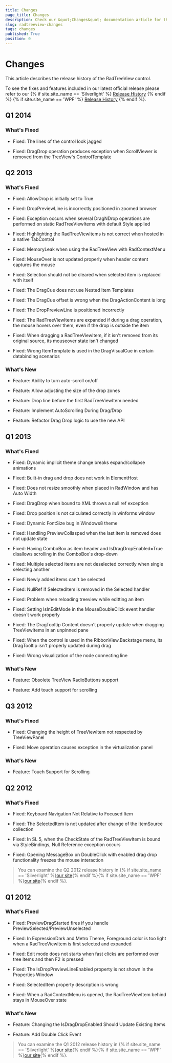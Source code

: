 ```yaml
---
title: Changes
page_title: Changes
description: Check our &quot;Changes&quot; documentation article for the RadTreeView {{ site.framework_name }} control.
slug: radtreeview-changes
tags: changes
published: True
position: 0
---
```


# Changes

This article describes the release history of the RadTreeView control.

To see the fixes and features included in our latest official release please refer to our {% if site.site_name == 'Silverlight' %} [Release History](http://www.telerik.com/support/whats-new/silverlight/release-history) {% endif %} {% if site.site_name == 'WPF' %} [Release History](http://www.telerik.com/support/whats-new/wpf/release-history) {% endif %}.


## Q1 2014
### What's Fixed

* Fixed: The lines of the control look jagged 

* Fixed: DragDrop operation produces exception when ScrollViewer is removed from the TreeView's ControlTemplate

## Q2 2013
### What's Fixed

* Fixed: AllowDrop is initially set to True

* Fixed: DropPreviewLine is incorrectly positioned in zoomed browser 

* Fixed: Exception occurs when several DragNDrop operations are performed on static RadTreeViewItems with default Style applied 

* Fixed: Highlighting the RadTreeViewItems is not correct when hosted in a native TabControl 

* Fixed: MemoryLeak when using the RadTreeView with RadContextMenu 

* Fixed: MouseOver is not updated properly when header content captures the mouse

* Fixed: Selection should not be cleared when selected item is replaced with itself

* Fixed: The DragCue does not use Nested Item Templates 

* Fixed: The DragCue offset is wrong when the DragActionContent is long 

* Fixed: The DropPreviewLine is positioned incorrectly 

* Fixed: The RadTreeViewItems are expanded if during a drag operation, the mouse hovers over them, even if the drop is outside the item 

* Fixed: When dragging a RadTreeViewItem, if it isn't removed from its original source, its mouseover state isn't changed 

* Fixed: Wrong ItemTemplate is used in the DragVisualCue in certain databinding scenarios 

### What's New

* Feature: Ability to turn auto-scroll on/off 

* Feature: Allow adjusting the size of the drop zones 

* Feature: Drop line before the first RadTreeViewItem needed 

* Feature: Implement AutoScrolling During Drag/Drop 

* Feature: Refactor Drag Drop logic to use the new API 

## Q1 2013
### What's Fixed

* Fixed: Dynamic implicit theme change breaks expand/collapse animations

* Fixed: Built-in drag and drop does not work in ElementHost

* Fixed: Does not resize smoothly when placed in RadWindow and has Auto Width

* Fixed: DragDrop when bound to XML throws a null ref exception

* Fixed: Drop position is not calculated correctly in winforms window

* Fixed: Dynamic FontSize bug in Windows8 theme

* Fixed: Handling PreviewCollasped when the last item is removed does not update state

* Fixed: Having ComboBox as item header and IsDragDropEnabled=True disallows scrolling in the ComboBox's drop-down

* Fixed: Multiple selected items are not deselected correctly when single selecting another

* Fixed: Newly added items can't be selected

* Fixed: NullRef if SelectedItem is removed in the Selected handler

* Fixed: Problem when reloading treeview while editting an item

* Fixed: Setting IsInEditMode in the  MouseDoubleClick event handler doesn`t work properly

* Fixed: The DragTooltip Content doesn't properly update when dragging TreeViewItems in an unpinned pane

* Fixed: When the control is used in the RibbonView.Backstage menu, its DragTooltip isn't properly updated during drag

* Fixed: Wrong visualization of the node connecting line

### What's New

* Feature: Obsolete TreeView RadioButtons support

* Feature: Add touch support for scrolling

## Q3 2012
### What's Fixed

* Fixed: Changing the height of TreeViewItem not respected by TreeViewPanel

* Fixed: Move operation causes exception in the virtualization panel

### What's New

* Feature: Touch Support for Scrolling

## Q2 2012
### What's Fixed

* Fixed: Keyboard Navigation Not Relative to Focused Item 

* Fixed: The SelectedItem is not updated after change of the ItemSource collection

* Fixed: In SL 5, when the CheckState of the RadTreeViewItem is bound via StyleBindings, Null Reference exception occurs

* Fixed: Opening MessageBox on DoubleClick with enabled drag drop functionality freezes the mouse interaction

>You can examine the Q2 2012 release history in {% if site.site_name == 'Silverlight' %}[our site](http://www.telerik.com/products/silverlight/whats-new/release_notes/q2-2012-version-2012-2-607.aspx){% endif %}{% if site.site_name == 'WPF' %}[our site](http://www.telerik.com/products/wpf/whats-new/release-history/q2-2012-version-2012-2-607-2457892840.aspx){% endif %}.
			
## Q1 2012
### What's Fixed

* Fixed: PreviewDragStarted fires if you handle PreviewSelected/PreviewUnselected 

* Fixed: In ExpressionDark and Metro Theme, Foreground color is too light when a RadTreeViewItem is first selected and expanded

* Fixed: Edit mode does not starts when fast clicks are performed over tree items and then F2 is pressed

* Fixed: The IsDropPreviewLineEnabled property is not shown in the Properties Window

* Fixed: SelectedItem property description is wrong

* Fixed: When a RadContextMenu is opened, the RadTreeViewItem behind stays in MouseOver state

### What's New

* Feature: Changing the IsDragDropEnabled Should Update Existing Items

* Feature: Add Double Click Event

>You can examine the Q1 2012 release history in {% if site.site_name == 'Silverlight' %}[our site](http://www.telerik.com/products/silverlight/whats-new/release_notes/q1-2012-version-2012-1-215-271395503.aspx){% endif %}{% if site.site_name == 'WPF' %}[our site](http://www.telerik.com/products/wpf/whats-new/release-history/q1-2012-version-2012-1-215-1506305735.aspx){% endif %}.
			  
